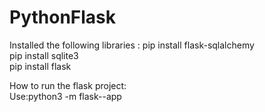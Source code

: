# PythonFlask

Installed the following libraries : 
pip install flask-sqlalchemy<br>
pip install sqlite3<br>
pip install flask

How to run the flask  project:<br>
Use:python3 -m flask--app

